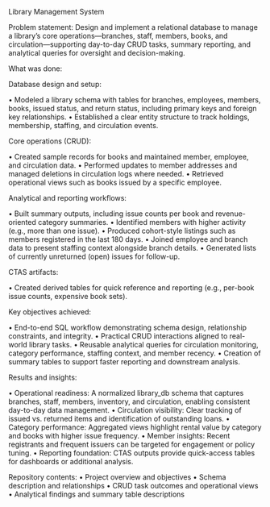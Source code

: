 Library Management System

Problem statement:
Design and implement a relational database to manage a library’s core operations—branches, staff, members, books, and circulation—supporting day-to-day CRUD tasks, summary reporting, and analytical queries for oversight and decision-making.

What was done:

Database design and setup:

•	Modeled a library schema with tables for branches, employees, members, books, issued status, and return status, including primary keys and foreign key relationships.
•	Established a clear entity structure to track holdings, membership, staffing, and circulation events.

Core operations (CRUD):

•	Created sample records for books and maintained member, employee, and circulation data.
•	Performed updates to member addresses and managed deletions in circulation logs where needed.
•	Retrieved operational views such as books issued by a specific employee.

Analytical and reporting workflows:

•	Built summary outputs, including issue counts per book and revenue-oriented category summaries.
•	Identified members with higher activity (e.g., more than one issue).
•	Produced cohort-style listings such as members registered in the last 180 days.
•	Joined employee and branch data to present staffing context alongside branch details.
•	Generated lists of currently unreturned (open) issues for follow-up.

CTAS artifacts:

•	Created derived tables for quick reference and reporting (e.g., per-book issue counts, expensive book sets).

Key objectives achieved:

•	End-to-end SQL workflow demonstrating schema design, relationship constraints, and integrity.
•	Practical CRUD interactions aligned to real-world library tasks.
•	Reusable analytical queries for circulation monitoring, category performance, staffing context, and member recency.
•	Creation of summary tables to support faster reporting and downstream analysis.

Results and insights:

•	Operational readiness: A normalized library_db schema that captures branches, staff, members, inventory, and circulation, enabling consistent day-to-day data management.
•	Circulation visibility: Clear tracking of issued vs. returned items and identification of outstanding loans.
•	Category performance: Aggregated views highlight rental value by category and books with higher issue frequency.
•	Member insights: Recent registrants and frequent issuers can be targeted for engagement or policy tuning.
•	Reporting foundation: CTAS outputs provide quick-access tables for dashboards or additional analysis.

Repository contents:
•	Project overview and objectives
•	Schema description and relationships
•	CRUD task outcomes and operational views
•	Analytical findings and summary table descriptions